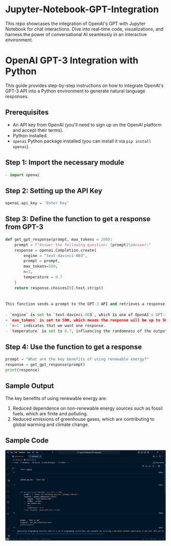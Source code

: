 # Jupyter-Notebook-GPT-Integration

This repo showcases the integration of OpenAI's GPT with Jupyter Notebook for chat interactions. Dive into real-time code, visualizations, and harness the power of conversational AI seamlessly in an interactive environment.


# OpenAI GPT-3 Integration with Python


This guide provides step-by-step instructions on how to integrate OpenAI's GPT-3 API into a Python environment to generate natural language responses.

## Prerequisites

- An API key from OpenAI (you'll need to sign up on the OpenAI platform and accept their terms).
- Python installed.
- `openai` Python package installed (you can install it via `pip install openai`).

## Step 1: Import the necessary module

```python
- import openai
```

## Step 2: Setting up the API Key

```python
openai.api_key = 'Enter Key'
```

## Step 3: Define the function to get a response from GPT-3

```python
def get_gpt_response(prompt, max_tokens = 200):
    prompt = f"Answer the following question: {prompt}\nAnswer:"
    response = openai.Completion.create(
        engine = "text-davinci-003",
        prompt = prompt,
        max_tokens=500,
        n=1,
        temperature = 0.7
    )
    return response.choices[0].text.strip()

  
This function sends a prompt to the GPT-3 API and retrieves a response.

- `engine` is set to `text-davinci-003`, which is one of OpenAI's GPT-3 engines.
- `max_tokens` is set to 500, which means the response will be up to 500 tokens long.
- `n=1` indicates that we want one response.
- `temperature` is set to 0.7, influencing the randomness of the output.

   ```

## Step 4: Use the function to get a response </h>

```python
prompt = "What are the key benefits of using renewable energy?"
response = get_gpt_response(prompt)
print(response)
```

## Sample Output

The key benefits of using renewable energy are:

1. Reduced dependence on non-renewable energy sources such as fossil fuels, which are finite and polluting.
2. Reduced emissions of greenhouse gases, which are contributing to global warming and climate change.

## Sample Code

![Image displaying sample code in VS code.](./Images/API.png)

